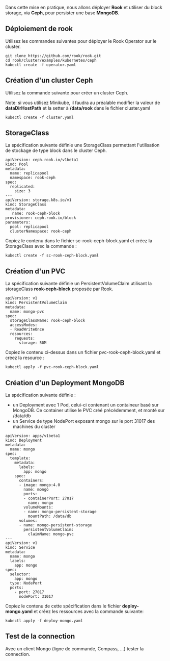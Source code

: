 Dans cette mise en pratique, nous allons déployer **Rook** et utiliser du block storage,  via **Ceph**, pour persister une base **MongoDB**.

## Déploiement de rook

Utilisez les commandes suivantes pour déployer le Rook Operator sur le cluster.

```
git clone https://github.com/rook/rook.git
cd rook/cluster/examples/kubernetes/ceph
kubectl create -f operator.yaml
```

## Création d'un cluster Ceph

Utilisez la commande suivante pour créer un cluster Ceph.

Note: si vous utilisez Minikube, il faudra au préalable modifier la valeur de **dataDirHostPath** et la setter à **/data/rook** dans le fichier cluster.yaml

```
kubectl create -f cluster.yaml
```

## StorageClass

La spécification suivante définie une StorageClass permettant l'utilisation de stockage de type block dans le cluster Ceph.

```
apiVersion: ceph.rook.io/v1beta1
kind: Pool
metadata:
  name: replicapool
  namespace: rook-ceph
spec:
  replicated:
    size: 3
---
apiVersion: storage.k8s.io/v1
kind: StorageClass
metadata:
   name: rook-ceph-block
provisioner: ceph.rook.io/block
parameters:
  pool: replicapool
  clusterNamespace: rook-ceph
```

Copiez le contenu dans le fichier sc-rook-ceph-block.yaml et créez la StorageClass avec la commande :

```
kubectl create -f sc-rook-ceph-block.yaml
```

## Création d'un PVC

La spécification suivante définie un PersistentVolumeClaim utilisant la storageClass **rook-ceph-block** proposée par Rook.

```
apiVersion: v1
kind: PersistentVolumeClaim
metadata:
  name: mongo-pvc
spec:
  storageClassName: rook-ceph-block
  accessModes:
  - ReadWriteOnce
  resources:
    requests:
      storage: 50M
```

Copiez le contenu ci-dessus dans un fichier pvc-rook-ceph-block.yaml et créez la resource :

```
kubectl apply -f pvc-rook-ceph-block.yaml
```

## Création d'un Deployment MongoDB

La spécification suivante définie :
- un Deployment avec 1 Pod, celui-ci contenant un containeur basé sur MongoDB.
  Ce container utilise le PVC créé précédemment, et monté sur /data/db
- un Service de type NodePort exposant mongo sur le port 31017 des machines du cluster

```
apiVersion: apps/v1beta1
kind: Deployment
metadata:
  name: mongo
spec:
  template:
    metadata:
      labels:
        app: mongo
    spec:
      containers:
      - image: mongo:4.0
        name: mongo
        ports:
        - containerPort: 27017
          name: mongo
        volumeMounts:
        - name: mongo-persistent-storage
          mountPath: /data/db
      volumes:
      - name: mongo-persistent-storage
        persistentVolumeClaim:
          claimName: mongo-pvc
---
apiVersion: v1
kind: Service
metadata:
  name: mongo
  labels:
    app: mongo
spec:
  selector:
    app: mongo
  type: NodePort
  ports:
    - port: 27017
      nodePort: 31017
```

Copiez le contenu de cette spécification dans le fichier **deploy-mongo.yaml** et créez les ressources avec la commande suivante:

```
kubectl apply -f deploy-mongo.yaml
```

## Test de la connection

Avec un client Mongo (ligne de commande, Compass, ...) tester la connection.
